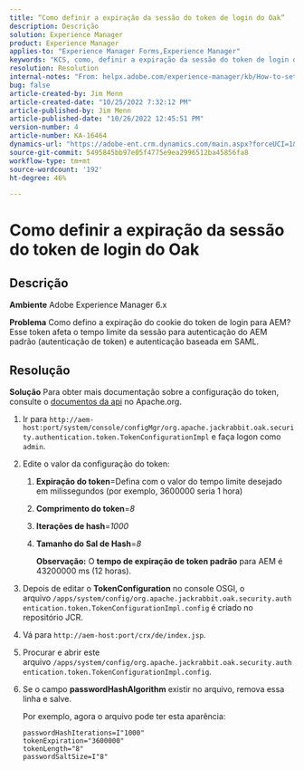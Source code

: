 ```yaml
---
title: “Como definir a expiração da sessão do token de login do Oak”
description: Descrição
solution: Experience Manager
product: Experience Manager
applies-to: "Experience Manager Forms,Experience Manager"
keywords: "KCS, como, definir a expiração da sessão do token de login do Oak, AEM, Adobe Experience Manager, Adobe Experience Manager Forms"
resolution: Resolution
internal-notes: "From: helpx.adobe.com/experience-manager/kb/How-to-set-token-session-expiration-AEM.html"
bug: false
article-created-by: Jim Menn
article-created-date: "10/25/2022 7:32:12 PM"
article-published-by: Jim Menn
article-published-date: "10/26/2022 12:45:51 PM"
version-number: 4
article-number: KA-16464
dynamics-url: "https://adobe-ent.crm.dynamics.com/main.aspx?forceUCI=1&pagetype=entityrecord&etn=knowledgearticle&id=a555c5b5-9b54-ed11-bba2-6045bd006b4b"
source-git-commit: 5495845bb97e05f4775e9ea2996512ba45856fa8
workflow-type: tm+mt
source-wordcount: '192'
ht-degree: 46%

---
```


# Como definir a expiração da sessão do token de login do Oak

## Descrição


<b>Ambiente</b>
Adobe Experience Manager 6.x

<b>Problema</b>
Como defino a expiração do cookie do token de login para AEM?
Esse token afeta o tempo limite da sessão para autenticação do AEM padrão (autenticação de token) e autenticação baseada em SAML.






## Resolução


<b>Solução</b>
Para obter mais documentação sobre a configuração do token, consulte o [documentos da api](https://jackrabbit.apache.org/oak/docs/apidocs/org/apache/jackrabbit/oak/security/authentication/token/TokenConfigurationImpl.html) no Apache.org.

1. Ir para `http://aem-host:port/system/console/configMgr/org.apache.jackrabbit.oak.security.authentication.token.TokenConfigurationImpl` e faça logon como `admin`.
2. Edite o valor da configuração do token:

   1. <b>Expiração do token</b>=Defina com o valor do tempo limite desejado em milissegundos (por exemplo, 3600000 seria 1 hora)
   2. <b>Comprimento do token</b>=*8*
   3. <b>Iterações de hash</b>=*1000*
   4. <b>Tamanho do Sal de Hash</b>=*8*

      <b>Observação:</b> O <b>tempo de expiração de token padrão</b> para AEM é 43200000 ms (12 horas).
3. Depois de editar o <b>TokenConfiguration</b> no console OSGI, o arquivo<b> </b>`/apps/system/config/org.apache.jackrabbit.oak.security.authentication.token.TokenConfigurationImpl.config`<b> </b>é criado no repositório JCR.
4. Vá para `http://aem-host:port/crx/de/index.jsp`.
5. Procurar e abrir este arquivo `/apps/system/config/org.apache.jackrabbit.oak.security.authentication.token.TokenConfigurationImpl.config`.
6. Se o campo <b>passwordHashAlgorithm</b> existir no arquivo, remova essa linha e salve.

   Por exemplo, agora o arquivo pode ter esta aparência:


   ```
   passwordHashIterations=I"1000"
   tokenExpiration="3600000"
   tokenLength="8"
   passwordSaltSize=I"8"
   ```

